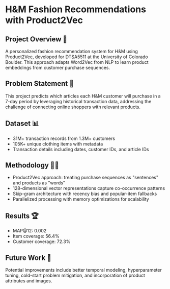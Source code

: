 # H&M Fashion Recommendations with Product2Vec

## Project Overview 👀
A personalized fashion recommendation system for H&M using Product2Vec, developed for DTSA5511 at the University of Colorado Boulder. This approach adapts Word2Vec from NLP to learn product embeddings from customer purchase sequences.

## Problem Statement 🎯
This project predicts which articles each H&M customer will purchase in a 7-day period by leveraging historical transaction data, addressing the challenge of connecting online shoppers with relevant products.

## Dataset 📊
- 31M+ transaction records from 1.3M+ customers
- 105K+ unique clothing items with metadata
- Transaction details including dates, customer IDs, and article IDs

## Methodology 🧑‍💻
- Product2Vec approach: treating purchase sequences as "sentences" and products as "words"
- 128-dimensional vector representations capture co-occurrence patterns
- Skip-gram architecture with recency bias and popular-item fallbacks
- Parallelized processing with memory optimizations for scalability

## Results 🏆
- MAP@12: 0.002
- Item coverage: 56.4%
- Customer coverage: 72.3%

## Future Work 🔮
Potential improvements include better temporal modeling, hyperparameter tuning, cold-start problem mitigation, and incorporation of product attributes and images.
